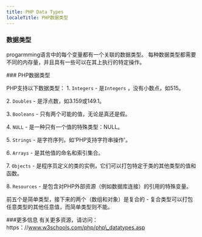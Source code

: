 ---
title: PHP Data Types
localeTitle: PHP数据类型
---### 数据类型

progarmming语言中的每个变量都有一个关联的数据类型。 每种数据类型都需要不同的内存量，并且具有一些可以在其上执行的特定操作。

\### PHP数据类型

PHP支持以下数据类型： 1. `Integers` - 是`Integers` ，没有小数点，如515。

2\. `Doubles` - 是浮点数，如3.159或149.1。

3\. `Booleans` - 只有两个可能的值，无论是真还是假。

4\. `NULL` - 是一种只有一个值的特殊类型：NULL。

5\. `Strings` - 是字符序列，如'PHP支持字符串操作'。

6\. `Arrays` - 是其他值的命名和索引集合。

7\. `Objects` - 是程序员定义的类的实例，它们可以打包特定于类的其他类型的值和函数。

8\. `Resources` - 是包含对PHP外部资源（例如数据库连接）的引用的特殊变量。

前五个是简单类型，接下来的两个（数组和对象）是复合的 - 复合类型可以打包任意类型的其他任意值，而简单类型则不能。

###更多信息 有关更多资源，请访问：https：//www.w3schools.com/php/php\_datatypes.asp
